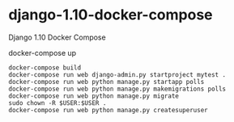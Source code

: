 # django-1.10-docker-compose
Django 1.10 Docker Compose


docker-compose up


~~~
docker-compose build
docker-compose run web django-admin.py startproject mytest .
docker-compose run web python manage.py startapp polls
docker-compose run web python manage.py makemigrations polls
docker-compose run web python manage.py migrate
sudo chown -R $USER:$USER .
docker-compose run web python manage.py createsuperuser
~~~

